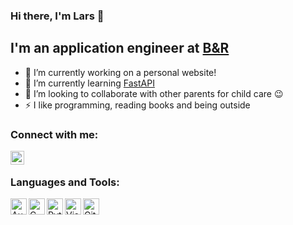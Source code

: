 ### Hi there, I'm Lars 👋

## I'm an application engineer at [B&R](https://www.br-automation.com/)
- 🔭 I’m currently working on a personal website!
- 🌱 I’m currently learning [FastAPI](https://fastapi.tiangolo.com/)
- 👯 I’m looking to collaborate with other parents for child care 😉
- ⚡ I like programming, reading books and being outside

### Connect with me:
[<img align="left" alt="larsknausenberger | LinkedIn" width="22px" src="https://cdn.jsdelivr.net/npm/simple-icons@v3/icons/linkedin.svg" />][linkedin]

<br />

### Languages and Tools:
[<img align="left" alt="Automation Studio" width="26px" src="https://media-exp1.licdn.com/dms/image/C560BAQFdOc7WxP5JUA/company-logo_200_200/0/1576059699571?e=1625702400&v=beta&t=KszzD2x2sPtOuNJn76Ud2i7Xh94lhveUZ8zBcJSYmxQ" />](https://www.br-automation.com/en/products/software/automation-software/automation-studio/)
[<img align="left" alt="C" width="26px" src="https://upload.wikimedia.org/wikipedia/commons/thumb/3/35/The_C_Programming_Language_logo.svg/2000px-The_C_Programming_Language_logo.svg.png" />](https://en.wikipedia.org/wiki/C_(programming_language))
[<img align="left" alt="Python" width="26px" src="https://upload.wikimedia.org/wikipedia/commons/thumb/c/c3/Python-logo-notext.svg/768px-Python-logo-notext.svg.png" />](https://www.python.org/)
[<img align="left" alt="Visual Studio Code" width="26px" src="https://upload.wikimedia.org/wikipedia/commons/thumb/9/9a/Visual_Studio_Code_1.35_icon.svg/100px-Visual_Studio_Code_1.35_icon.svg.png" />](https://code.visualstudio.com/)
[<img align="left" alt="Git" width="26px" src="https://git-scm.com/images/logos/downloads/Git-Icon-1788C.png" />](https://git-scm.com/)

[website]: http://larsknausenberger.github.io/
[linkedin]: https://www.linkedin.com/in/lars-knausenberger-127710181/

<!---
larsknausenberger/larsknausenberger is a ✨ special ✨ repository because its `README.md` (this file) appears on your GitHub profile.
You can click the Preview link to take a look at your changes.
--->
